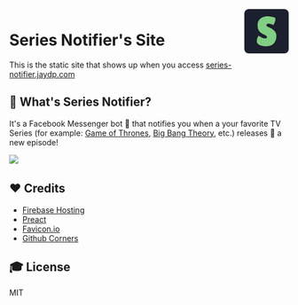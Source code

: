 <img src="/assets/icon.png" alt="Site Logo" height="80" title="Site Logo" align="right" />

# Series Notifier's Site

This is the static site that shows up when you access [series-notifier.jaydp.com](https://series-notifier.jaydp.com)

## 🤔 What's Series Notifier?

It's a Facebook Messenger bot 🤖 that notifies you when a your favorite TV Series (for example: [Game of Thrones](http://www.imdb.com/title/tt0944947/), [Big Bang Theory](http://www.imdb.com/title/tt0898266/), etc.) releases 🚀 a new episode!

<a href="https://m.me/snbot">
<img src="https://s23.postimg.org/lx7vvkugb/try_it_now_button.png" height="50px"/>
</a>

## ❤️ Credits

* [Firebase Hosting](https://firebase.google.com/products/hosting)
* [Preact](https://preactjs.com)
* [Favicon.io](https://favicon.io)
* [Github Corners](https://github.com/tholman/github-corners)

## 🎓 License

MIT
